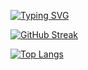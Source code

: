 [![Typing SVG](https://readme-typing-svg.herokuapp.com?color=%2336BCF7&lines=Hello,+i'm+computer+science+student)](https://git.io/typing-svg)

  [![GitHub Streak](https://streak-stats.demolab.com?user=tenz0wo&theme=tokyonight&hide_border=true)](https://git.io/streak-stats)


  [![Top Langs](https://github-readme-stats.vercel.app/api/top-langs/?username=tenz0wo&layout=compact)](https://github.com/anuraghazra/github-readme-stats)

